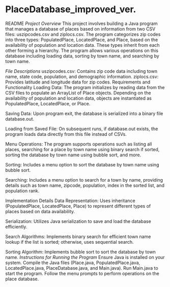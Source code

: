 # PlaceDatabase_improved_ver.


README
*Project Overview*
This project involves building a Java program that manages a database of places based on information from two CSV files: uszipcodes.csv and ziplocs.csv. The program categorizes zip codes into three types: PopulatedPlace, LocatedPlace, and Place, based on the availability of population and location data. These types inherit from each other forming a hierarchy. The program allows various operations on this database including loading data, sorting by town name, and searching by town name.

*File Descriptions*
uszipcodes.csv: Contains zip code data including town name, state code, population, and demographic information.
ziplocs.csv: Provides latitude and longitude data for zip codes.
Requirements and Functionality
Loading Data: The program initializes by reading data from the CSV files to populate an ArrayList of Place objects. Depending on the availability of population and location data, objects are instantiated as PopulatedPlace, LocatedPlace, or Place.

Saving Data: Upon program exit, the database is serialized into a binary file database.out.

Loading from Saved File: On subsequent runs, if database.out exists, the program loads data directly from this file instead of CSVs.

Menu Operations: The program supports operations such as listing all places, searching for a place by town name using binary search if sorted, sorting the database by town name using bubble sort, and more.

Sorting: Includes a menu option to sort the database by town name using bubble sort.

Searching: Includes a menu option to search for a town by name, providing details such as town name, zipcode, population, index in the sorted list, and population rank.

Implementation Details
Data Representation: Uses inheritance (PopulatedPlace, LocatedPlace, Place) to represent different types of places based on data availability.

Serialization: Utilizes Java serialization to save and load the database efficiently.

Search Algorithms: Implements binary search for efficient town name lookup if the list is sorted; otherwise, uses sequential search.

Sorting Algorithm: Implements bubble sort to sort the database by town name. 
*Instructions for Running the Program*
Ensure Java is installed on your system.
Compile the Java files (Place.java, PopulatedPlace.java, LocatedPlace.java, PlaceDatabase.java, and Main.java).
Run Main.java to start the program.
Follow the menu prompts to perform operations on the place database.
